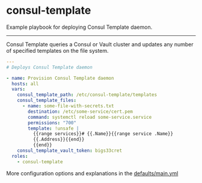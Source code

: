 # consul-template

Example playbook for deploying Consul Template daemon.

---

Consul Template queries a Consul or Vault cluster and updates any number of specified templates on the file system.

```yml
---
# Deploys Consul Template daemon

- name: Provision Consul Template daemon
  hosts: all
  vars:
    consul_template_path: /etc/consul-template/templates
    consul_template_files:
      - name: some-file-with-secrets.txt
        destination: /etc/some-service/cert.pem
        command: systemctl reload some-service.service
        permissions: "700"
        template: !unsafe |
          {{range services}}# {{.Name}}{{range service .Name}}
          {{.Address}}{{end}}
          {{end}}
    consul_template_vault_token: bigs33cret
  roles:
    - consul-template
```

More configuration options and explanations in the [defaults/main.yml](/consul-template/defaults/main.yml)
